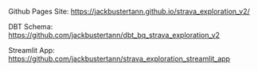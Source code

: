 Github Pages Site: https://jackbustertann.github.io/strava_exploration_v2/

DBT Schema: https://github.com/jackbustertann/dbt_bq_strava_exploration_v2

Streamlit App: https://github.com/jackbustertann/strava_exploration_streamlit_app
